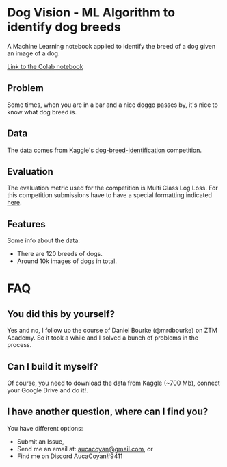 # Dog Vision - ML Algorithm to identify dog breeds
A Machine Learning notebook applied to identify the breed of a dog given an image of a dog.

[Link to the Colab notebook](https://colab.research.google.com/drive/1VWK6fGaBUvDJxUStnMlc-2gYdwjv7Y7v?usp=sharing)

## Problem
Some times, when you are in a bar and a nice doggo passes by, it's nice to know what dog breed is.

## Data
The data comes from Kaggle's [dog-breed-identification](https://www.kaggle.com/c/dog-breed-identification/data) competition.

## Evaluation
The evaluation metric used for the competition is Multi Class Log Loss. For this competition submissions have to have a special formatting indicated [here](https://www.kaggle.com/c/dog-breed-identification/overview/evaluation).

## Features
Some info about the data:
* There are 120 breeds of dogs.
* Around 10k images of dogs in total.

# FAQ

## You did this by yourself?
Yes and no, I follow up the course of Daniel Bourke (@mrdbourke) on ZTM Academy. So it took a while and I solved a bunch of problems in the process.

## Can I build it myself?
Of course, you need to download the data from Kaggle (~700 Mb), connect your Google Drive and do it!.

## I have another question, where can I find you?
You have different options:
* Submit an Issue,
* Send me an email at: aucacoyan@gmail.com, or
* Find me on Discord AucaCoyan#9411
